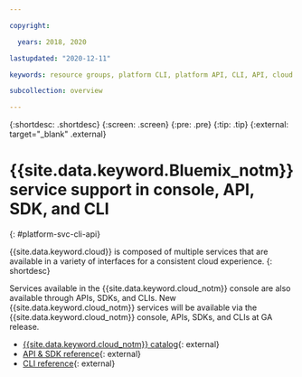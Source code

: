 ```yaml
---

copyright:

  years: 2018, 2020

lastupdated: "2020-12-11"

keywords: resource groups, platform CLI, platform API, CLI, API, cloud experience, platform service

subcollection: overview

---
```


{:shortdesc: .shortdesc}
{:screen: .screen}
{:pre: .pre}
{:tip: .tip}
{:external: target="_blank" .external}

# {{site.data.keyword.Bluemix_notm}} service support in console, API, SDK, and CLI
{: #platform-svc-cli-api}

{{site.data.keyword.cloud}} is composed of multiple services that are available in a variety of interfaces for a consistent cloud experience.
{: shortdesc}

Services available in the {{site.data.keyword.cloud_notm}} console are also available through APIs, SDKs, and CLIs. New {{site.data.keyword.cloud_notm}} services will be available via the {{site.data.keyword.cloud_notm}} console, APIs, SDKs, and CLIs at GA release.

- [{{site.data.keyword.cloud_notm}} catalog](https://cloud.ibm.com/catalog){: external}
- [API & SDK reference](https://cloud.ibm.com/apidocs){: external}
- [CLI reference](https://cloud.ibm.com/cli){: external}
